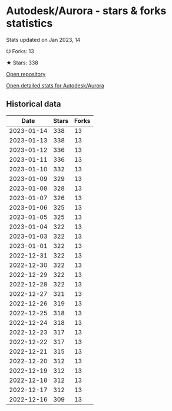 # Autodesk/Aurora - stars & forks statistics

Stats updated on Jan 2023, 14

☋ Forks: 13

★ Stars: 338

[Open repository](https://github.com/Autodesk/Aurora)

[Open detailed stats for Autodesk/Aurora](https://reviewgithub.com/rep/Autodesk/Aurora)

## Historical data
| Date | Stars | Forks |
|------|-------|-------|
| 2023-01-14 | 338 | 13 | 
| 2023-01-13 | 338 | 13 | 
| 2023-01-12 | 336 | 13 | 
| 2023-01-11 | 336 | 13 | 
| 2023-01-10 | 332 | 13 | 
| 2023-01-09 | 329 | 13 | 
| 2023-01-08 | 328 | 13 | 
| 2023-01-07 | 326 | 13 | 
| 2023-01-06 | 325 | 13 | 
| 2023-01-05 | 325 | 13 | 
| 2023-01-04 | 322 | 13 | 
| 2023-01-03 | 322 | 13 | 
| 2023-01-01 | 322 | 13 | 
| 2022-12-31 | 322 | 13 | 
| 2022-12-30 | 322 | 13 | 
| 2022-12-29 | 322 | 13 | 
| 2022-12-28 | 322 | 13 | 
| 2022-12-27 | 321 | 13 | 
| 2022-12-26 | 319 | 13 | 
| 2022-12-25 | 318 | 13 | 
| 2022-12-24 | 318 | 13 | 
| 2022-12-23 | 317 | 13 | 
| 2022-12-22 | 317 | 13 | 
| 2022-12-21 | 315 | 13 | 
| 2022-12-20 | 312 | 13 | 
| 2022-12-19 | 312 | 13 | 
| 2022-12-18 | 312 | 13 | 
| 2022-12-17 | 312 | 13 | 
| 2022-12-16 | 309 | 13 | 

